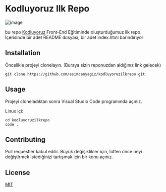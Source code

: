 # Kodluyoruz Ilk Repo
![image](https://user-images.githubusercontent.com/89473605/175662434-148a3927-cacd-42a1-91a3-4d3136774929.png)

bu repo [Kodluyoruz](kodluyoruz.org) Front-End Eğitiminde oluşturduğumuz ilk repo. İçerisinde bir adet README dosyası, bir adet index.html barındırıyor

## Installation
Öncelikle projeyi clonelayın. (Buraya sizin reponuzdan aldığınız link gelecek)

```
git clone https://github.com/asimcanyagiz/kodluyoruzilkrepo.git
```

## Usage
Projeyi cloneladıktan sonra Visual Studio Code programında açınız.

Linux içi:
```
cd kodluyoruzilkrepo
code .
```

## Contributing
Pull requestler kabul edilir. Büyük değişiklikler için, lütfen önce neyi değiştirmek istediğinizi tartışmak için bir konu açınız.

## License
[MIT](https://choosealicense.com/licenses/mit/)
